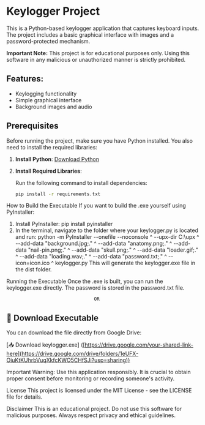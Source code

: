 # Keylogger Project

This is a Python-based keylogger application that captures keyboard inputs. The project includes a basic graphical interface with images and a password-protected mechanism.

**Important Note:** This project is for educational purposes only. Using this software in any malicious or unauthorized manner is strictly prohibited.

## Features:
- Keylogging functionality
- Simple graphical interface
- Background images and audio

## Prerequisites

Before running the project, make sure you have Python installed. You also need to install the required libraries:

1. **Install Python**: [Download Python](https://www.python.org/downloads/)

2. **Install Required Libraries**:

   Run the following command to install dependencies:

   ```bash
   pip install -r requirements.txt

How to Build the Executable
If you want to build the .exe yourself using PyInstaller:

1) Install PyInstaller:
     pip install pyinstaller
2) In the terminal, navigate to the folder where your keylogger.py is located and run:
     python -m PyInstaller --onefile --noconsole ^
    --upx-dir C:\upx ^
    --add-data "background.jpg;." ^
    --add-data "anatomy.png;." ^
    --add-data "nail-pin.png;." ^
    --add-data "skull.png;." ^
    --add-data "loader.gif;." ^
    --add-data "loading.wav;." ^
    --add-data "password.txt;." ^
    --icon=icon.ico ^
    keylogger.py
  This will generate the keylogger.exe file in the dist folder.

Running the Executable
Once the .exe is built, you can run the keylogger.exe directly. The password is stored in the password.txt file.

                                    OR 

## 🔗 Download Executable

You can download the file directly from Google Drive:

[📥 Download keylogger.exe]
([https://drive.google.com/your-shared-link-here](https://drive.google.com/drive/folders/1eUFX-OiuKtKUhrbVuqXkfcKWO5CHfSJi?usp=sharing))


Important Warning: Use this application responsibly. It is crucial to obtain proper consent before monitoring or recording someone's activity.

License
This project is licensed under the MIT License - see the LICENSE file for details.

Disclaimer
This is an educational project. Do not use this software for malicious purposes. Always respect privacy and ethical guidelines.



